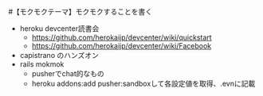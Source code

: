 #【モクモクテーマ】モクモクすることを書く
* heroku devcenter読書会
  * https://github.com/herokaijp/devcenter/wiki/quickstart
  * https://github.com/herokaijp/devcenter/wiki/Facebook
* capistrano のハンズオン
* rails mokmok
  * pusherでchat的なもの
  * heroku addons:add pusher:sandboxして各設定値を取得、.evnに記載
